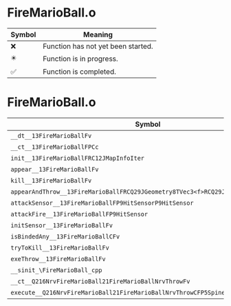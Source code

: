 # FireMarioBall.o
| Symbol | Meaning 
| ------------- | ------------- 
| :x: | Function has not yet been started. 
| :eight_pointed_black_star: | Function is in progress. 
| :white_check_mark: | Function is completed. 


# FireMarioBall.o
| Symbol | Decompiled? |
| ------------- | ------------- |
| `__dt__13FireMarioBallFv` | :x: |
| `__ct__13FireMarioBallFPCc` | :x: |
| `init__13FireMarioBallFRC12JMapInfoIter` | :x: |
| `appear__13FireMarioBallFv` | :x: |
| `kill__13FireMarioBallFv` | :x: |
| `appearAndThrow__13FireMarioBallFRCQ29JGeometry8TVec3<f>RCQ29JGeometry8TVec3<f>` | :x: |
| `attackSensor__13FireMarioBallFP9HitSensorP9HitSensor` | :x: |
| `attackFire__13FireMarioBallFP9HitSensor` | :x: |
| `initSensor__13FireMarioBallFv` | :x: |
| `isBindedAny__13FireMarioBallCFv` | :x: |
| `tryToKill__13FireMarioBallFv` | :x: |
| `exeThrow__13FireMarioBallFv` | :x: |
| `__sinit_\FireMarioBall_cpp` | :x: |
| `__ct__Q216NrvFireMarioBall21FireMarioBallNrvThrowFv` | :x: |
| `execute__Q216NrvFireMarioBall21FireMarioBallNrvThrowCFP5Spine` | :x: |
